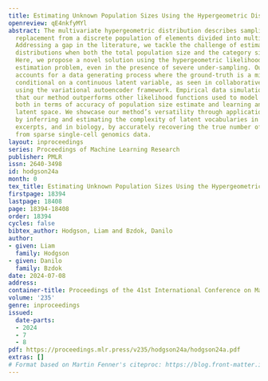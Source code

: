 ```yaml
---
title: Estimating Unknown Population Sizes Using the Hypergeometric Distribution
openreview: qE4nkfyMYl
abstract: The multivariate hypergeometric distribution describes sampling without
  replacement from a discrete population of elements divided into multiple categories.
  Addressing a gap in the literature, we tackle the challenge of estimating discrete
  distributions when both the total population size and the category sizes are unknown.
  Here, we propose a novel solution using the hypergeometric likelihood to solve this
  estimation problem, even in the presence of severe under-sampling. Our approach
  accounts for a data generating process where the ground-truth is a mixture of distributions
  conditional on a continuous latent variable, as seen in collaborative filtering,
  using the variational autoencoder framework. Empirical data simulation demonstrates
  that our method outperforms other likelihood functions used to model count data,
  both in terms of accuracy of population size estimate and learning an informative
  latent space. We showcase our method’s versatility through applications in NLP,
  by inferring and estimating the complexity of latent vocabularies in reading passage
  excerpts, and in biology, by accurately recovering the true number of gene transcripts
  from sparse single-cell genomics data.
layout: inproceedings
series: Proceedings of Machine Learning Research
publisher: PMLR
issn: 2640-3498
id: hodgson24a
month: 0
tex_title: Estimating Unknown Population Sizes Using the Hypergeometric Distribution
firstpage: 18394
lastpage: 18408
page: 18394-18408
order: 18394
cycles: false
bibtex_author: Hodgson, Liam and Bzdok, Danilo
author:
- given: Liam
  family: Hodgson
- given: Danilo
  family: Bzdok
date: 2024-07-08
address:
container-title: Proceedings of the 41st International Conference on Machine Learning
volume: '235'
genre: inproceedings
issued:
  date-parts:
  - 2024
  - 7
  - 8
pdf: https://proceedings.mlr.press/v235/hodgson24a/hodgson24a.pdf
extras: []
# Format based on Martin Fenner's citeproc: https://blog.front-matter.io/posts/citeproc-yaml-for-bibliographies/
---
```

